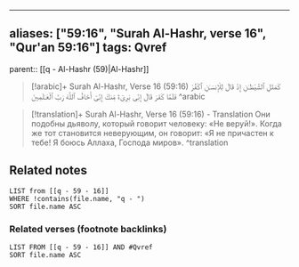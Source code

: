 
---
aliases: ["59:16", "Surah Al-Hashr, verse 16", "Qur'an 59:16"]
tags: Qvref
---

parent:: [[q - Al-Hashr (59)|Al-Hashr]]

> [!arabic]+ Surah Al-Hashr, Verse 16 (59:16)
> <span class="quran-arabic">كَمَثَلِ ٱلشَّيْطَـٰنِ إِذْ قَالَ لِلْإِنسَـٰنِ ٱكْفُرْ فَلَمَّا كَفَرَ قَالَ إِنِّى بَرِىٓءٌ مِّنكَ إِنِّىٓ أَخَافُ ٱللَّهَ رَبَّ ٱلْعَـٰلَمِينَ</span>
^arabic

> [!translation]+ Surah Al-Hashr, Verse 16 (59:16) - Translation
> Они подобны дьяволу, который говорит человеку: «Не веруй!». Когда же тот становится неверующим, он говорит: «Я не причастен к тебе! Я боюсь Аллаха, Господа миров».
^translation



## Related notes
```dataview
LIST from [[q - 59 - 16]]
WHERE !contains(file.name, "q - ")
SORT file.name ASC
```

### Related verses (footnote backlinks)
```dataview
LIST FROM [[q - 59 - 16]] AND #Qvref
SORT file.name ASC
```

